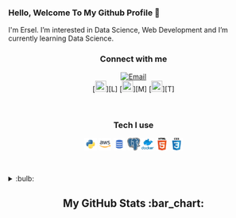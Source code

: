 ### Hello, Welcome To My Github Profile 👋

I'm Ersel. I’m interested in Data Science, Web Development and I’m currently learning Data Science.

<h3 align="center">Connect with me</h3>
<p align="center">
<!-- <img src="https://komarev.com/ghpvc/?username=mrkizmaz&color=green" alt="mrkizmaz :: Profile Stats"></a> -->
<a href="mailto:ersel.kizmaz@gmail.com"><img alt="Email" src="https://img.shields.io/badge/Email-ersel.kizmaz@gmail.com-blue?style=flat&logo=gmail"></a>
<br/>
[<img height="22" width="22" src="https://unpkg.com/simple-icons@v7/icons/linkedin.svg" />][L]
[<img height="22" width="22" src="https://unpkg.com/simple-icons@v7/icons/medium.svg" />][M]
[<img height="22" width="22" src="https://unpkg.com/simple-icons@v7/icons/twitter.svg" />][T]
</p>
<br/>

<h3 align="center">Tech I use</h3>
<p align="center">
<img src="https://raw.githubusercontent.com/github/explore/80688e429a7d4ef2fca1e82350fe8e3517d3494d/topics/python/python.png" width="25" height="25">
<img src="https://raw.githubusercontent.com/github/explore/80688e429a7d4ef2fca1e82350fe8e3517d3494d/topics/aws/aws.png" width="25" height="25">
<img src="https://raw.githubusercontent.com/github/explore/80688e429a7d4ef2fca1e82350fe8e3517d3494d/topics/sql/sql.png" width="25" height="25">
<img src="https://raw.githubusercontent.com/github/explore/80688e429a7d4ef2fca1e82350fe8e3517d3494d/topics/postgresql/postgresql.png" width="25" height="25">
<img src="https://raw.githubusercontent.com/github/explore/80688e429a7d4ef2fca1e82350fe8e3517d3494d/topics/docker/docker.png" width="25" height="25">
<img src="https://raw.githubusercontent.com/github/explore/80688e429a7d4ef2fca1e82350fe8e3517d3494d/topics/html/html.png" width="25" height="25">
<img src="https://raw.githubusercontent.com/github/explore/80688e429a7d4ef2fca1e82350fe8e3517d3494d/topics/css/css.png" width="25" height="25">
</p>
<br/>

<p align="center">
<details>
<summary> :bulb: <h2 align="center">My GitHub Stats :bar_chart:</h2> </summary>
  <img src="https://github-readme-stats.vercel.app/api?username=mrkizmaz&show_icons=true&theme=tokyonight" width="350" height="180">
  <img src="https://github-readme-stats.vercel.app/api/top-langs/?username=mrkizmaz&langs_count=8&theme=tokyonight" height="180">
</details>
</p>

[L]: https://www.linkedin.com/in/mrkizmaz/
[M]: https://medium.com/@mrkizmaz
[T]: https://twitter.com/mrkizmaz